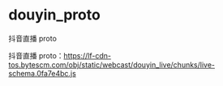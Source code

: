 # douyin_proto
抖音直播 proto

抖音直播 proto：https://lf-cdn-tos.bytescm.com/obj/static/webcast/douyin_live/chunks/live-schema.0fa7e4bc.js